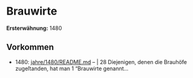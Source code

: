 # Brauwirte

**Ersterwähnung:** 1480

## Vorkommen
- 1480: [jahre/1480/README.md](../jahre/1480/README.md) – |
28 Diejenigen, denen die Brauhöfe zugeſtanden, hat man
1 “Brauwirte genannt...
